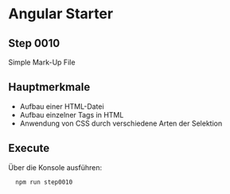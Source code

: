 # Angular Starter #

## Step 0010

Simple Mark-Up File

## Hauptmerkmale
 - Aufbau einer HTML-Datei
 - Aufbau einzelner Tags in HTML
 - Anwendung von CSS durch verschiedene Arten der Selektion

## Execute
Über die Konsole ausführen:
```shell
  npm run step0010
```